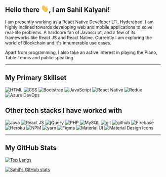 ## Hello there <img src="https://raw.githubusercontent.com/sahil-75/random-assets/master/wave.gif" width="25px">, I am Sahil Kalyani!

I am presently working as a React Native Developer LTI, Hyderabad. I am highly inclined towards developing web and mobile applications to solve real-life problems. A hardcore fan of Javascript, and a few of its frameworks like React JS and React Native. Currently I am exploring the world of Blockchain and it's innumerable use cases.

Apart from programming, I also take an active interest in playing the Piano, Table Tennis and public speaking.

---

## My Primary Skillset

<p>
<img alt="HTML" src="https://img.shields.io/badge/-HTML-E34F26?style=flat&logo=Html5&logoColor=white" />
<img alt="CSS" src="https://img.shields.io/badge/-CSS-1572B6?style=flat&logo=css3&logoColor=white" />
<img alt="Bootstrap" src="https://img.shields.io/badge/-Bootstrap-563D7C?style=flat&logo=bootstrap&logoColor=white" />
<img alt="JavaScript" src="https://img.shields.io/badge/-JavaScript-505050?style=flat&logo=JavaScript&logoColor=F7DF1E" />
<img alt="React Native" src="https://img.shields.io/badge/-React Native-0052CC?style=flat&logo=react&logoColor=white" />
<img alt="Redux" src="https://img.shields.io/badge/-Redux-764ABC?style=flat&logo=redux&logoColor=white" />
<img alt="Azure DevOps" src="https://img.shields.io/badge/-Azure DevOps-3776AB?style=flat&logo=azuredevops&logoColor=white" />
</p>

## Other tech stacks I have worked with

<p>
<img alt="Java" src="https://img.shields.io/badge/-Java-0052CC?style=flat&logo=Java&logoColor=white" />
<img alt="React JS" src="https://img.shields.io/badge/-React JS-61DAFB?style=flat&logo=react&logoColor=black" />
<img alt="jQuery" src="https://img.shields.io/badge/-jQuery-0769AD?style=flat&logo=jQuery&logoColor=white" />
<img alt="PHP" src="https://img.shields.io/badge/-PHP-CB3837?style=flat&logo=php&logoColor=white" />
<img alt="MySQL" src="https://img.shields.io/badge/-MySQL-3776AB?style=flat&logo=mysql&logoColor=white" />
<img alt="git" src="https://img.shields.io/badge/-Git-F05032?style=flat&logo=git&logoColor=white" />
<img alt="github" src="https://img.shields.io/badge/-GitHub-505050?style=flat&logo=github&logoColor=white" />
<img alt="Firebase" src="https://img.shields.io/badge/-Firebase-FFCA28?style=flat&logo=firebase&logoColor=white" />
<img alt="Heroku" src="https://img.shields.io/badge/-Heroku-430098?style=flat&logo=heroku&logoColor=white" />
<img alt="NPM" src="https://img.shields.io/badge/-NPM-CB3837?style=flat&logo=npm&logoColor=white" />
<img alt="yarn" src="https://img.shields.io/badge/-Yarn-47A248?style=flat&logo=yarn&logoColor=white" />
<img alt="Figma" src="https://img.shields.io/badge/-Figma-F24E1E?style=flat&logo=figma&logoColor=white" />
<img alt="Material UI" src="https://img.shields.io/badge/-Material UI-0081CB?style=flat&logo=material-ui&logoColor=white" />
<img alt="Material Design Icons" src="https://img.shields.io/badge/-Material Design Icons-2196F3?style=flat&logo=material-design-icons&logoColor=white" />
</p>

---

## My GitHub Stats

[![Top Langs](https://github-readme-stats.vercel.app/api/top-langs/?username=sahil-75&theme=react )](https://github.com/anuraghazra/github-readme-stats)

[![Sahil's GitHub stats](https://github-readme-stats.vercel.app/api?username=sahil-75&theme=react )](https://github.com/anuraghazra/github-readme-stats)
